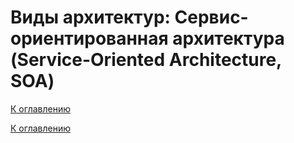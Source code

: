 # Виды архитектур: Сервис-ориентированная архитектура (Service-Oriented Architecture, SOA)

<!--

-->

[К оглавлению](../../README.md)



[К оглавлению](../../README.md)
